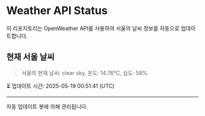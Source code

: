 
# Weather API Status

이 리포지토리는 OpenWeather API를 사용하여 서울의 날씨 정보를 자동으로 업데이트합니다.

## 현재 서울 날씨
> 서울의 현재 날씨: clear sky, 온도: 14.76°C, 습도: 58%

⏳ 업데이트 시간: 2025-05-19 00:51:41 (UTC)

---
자동 업데이트 봇에 의해 관리됩니다.
